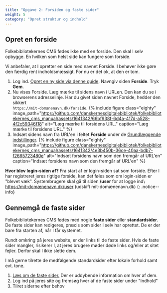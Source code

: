 ```yaml
---
title: "Opgave 2: Forsiden og faste sider"
weight: 5
category: "Opret struktur og indhold"
---
```

## Opret en forside
Folkebibliotekernes CMS fødes ikke med en forside. Den skal I selv opbygge. En hvilken som helst side kan fungere som forside.

Vi anbefaler, at I opretter en side med navnet Forside. I behøver ikke gøre den færdig rent indholdsmæssigt. For nu er det ok, at den er tom. 
1. Log ind. [Opret en ny side via denne guide](https://danskernesdigitalebibliotek.github.io/folkebibliotekernes_cms_manual/main/indhold/side/). Navngiv siden **Forside**. Tryk **Gem**.
2. Nu vises Forside. Læg mærke til sidens navn i URLen. Den kan du se i browserens adresselinje. Har du givet siden navnet Forside, hedder den sikkert\
`https://mit-domænenavn.dk/forside`.
   {% include figure class="eighty" image_path="https://github.com/danskernesdigitalebibliotek/folkebibliotekernes_cms_manual/assets/1641342/66bf938f-6d4a-417d-a528-4f2c59346f18" alt="Læg mærke til forsidens URL." caption="Læg mærke til forsidens URL." %}
3. Indsæt sidens navn fra URL'en i feltet **Forside** under de [Grundlæggende indstillinger](https://www.folkebibliotekernescms.dk/main/konfiguration/grundlaeggende-indstillinger/).
   {% include figure class="eighty" image_path="https://github.com/danskernesdigitalebibliotek/folkebibliotekernes_cms_manual/assets/1641342/4e3b450b-36ce-40aa-bdb7-f2665723480e" alt="Indsæt forsidens navn som den fremgår af URL'en" caption="Indsæt forsidens navn som den fremgår af URL'en" %}

**Hvor blev login-siden af?** Fra start af er login-siden sat som forside. Efter I har registreret jeres rigtige forside, kan det føles som om login-siden er "blevet væk". Systembrugere skal gå til siden **/user** for at logge ind\ 
https://mit-domænenavn.dk/user (udskift mit-domænenavn.dk) 
{: .notice--info}

## Gennemgå de faste sider
Folkebibliotekernes CMS fødes med nogle **faste sider** eller **standardsider**. De faste sider kan redigeres, præcis som sider I selv har oprettet. De er der bare fra starten af, når I får systemet.

Rundt omkring på jeres website, er der links til de faste sider. Hvis de faste sider mangler, risikerer I, at jeres brugere møder døde links og/eller at sitet fejler. Derfor skal I ikke slette dem.

I må gerne tilrette de medfølgende standardsider efter lokale forhold samt evt. tone.

1. [Læs om de faste sider.](https://www.folkebibliotekernescms.dk/main/indhold/faste-sider/) Der er uddybende information om hver af dem.
2. Log ind på jeres site og fremsøg hver af de faste sider under "Indhold"
3. Tilret siderne efter behov












